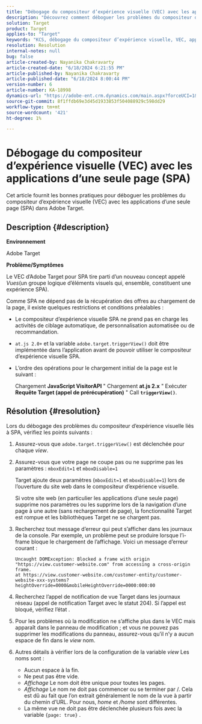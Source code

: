 ```yaml
---
title: "Débogage du compositeur d’expérience visuelle (VEC) avec les applications d’une seule page (SPA)"
description: "Découvrez comment déboguer les problèmes du compositeur d’expérience visuelle (VEC) avec les applications d’une seule page dans Adobe Target"
solution: Target
product: Target
applies-to: "Target"
keywords: "KCS, débogage du compositeur d’expérience visuelle, VEC, applications d’une seule page, SPA, Adobe Target"
resolution: Resolution
internal-notes: null
bug: false
article-created-by: Nayanika Chakravarty
article-created-date: "6/18/2024 6:21:55 PM"
article-published-by: Nayanika Chakravarty
article-published-date: "6/18/2024 8:00:44 PM"
version-number: 6
article-number: KA-18998
dynamics-url: "https://adobe-ent.crm.dynamics.com/main.aspx?forceUCI=1&pagetype=entityrecord&etn=knowledgearticle&id=6842d5a3-9f2d-ef11-840a-000d3a5b439f"
source-git-commit: 8f1ffdb69e3d45d1933853f504088929c598dd29
workflow-type: tm+mt
source-wordcount: '421'
ht-degree: 1%

---
```


# Débogage du compositeur d’expérience visuelle (VEC) avec les applications d’une seule page (SPA)


Cet article fournit les bonnes pratiques pour déboguer les problèmes du compositeur d’expérience visuelle (VEC) avec les applications d’une seule page (SPA) dans Adobe Target.

## Description {#description}


<b>Environnement</b>

Adobe Target

<b>Problème/Symptômes</b>

Le VEC d’Adobe Target pour SPA tire parti d’un nouveau concept appelé *Vues*(un groupe logique d’éléments visuels qui, ensemble, constituent une expérience SPA).

Comme SPA ne dépend pas de la récupération des offres au chargement de la page, il existe quelques restrictions et conditions préalables :

- Le compositeur d’expérience visuelle SPA ne prend pas en charge les activités de ciblage automatique, de personnalisation automatisée ou de recommandation.
- `at.js 2.0+` et la variable `adobe.target.triggerView()` doit être implémentée dans l’application avant de pouvoir utiliser le compositeur d’expérience visuelle SPA.
- L’ordre des opérations pour le chargement initial de la page est le suivant :



  Chargement <b>JavaScript VisitorAPI</b> &quot; Chargement <b>at.js 2.x</b> &quot; Exécuter <b>Requête Target (appel de prérécupération)</b> &quot; Call <b>`triggerView()`</b>.



## Résolution {#resolution}


Lors du débogage des problèmes du compositeur d’expérience visuelle liés à SPA, vérifiez les points suivants :

1. Assurez-vous que `adobe.target.triggerView()` est déclenchée pour chaque *view*.
2. Assurez-vous que votre page ne coupe pas ou ne supprime pas les paramètres : `mboxEdit=1` et `mboxDisable=1`



   Target ajoute deux paramètres (`mboxEdit=1` et `mboxDisable=1`) lors de l’ouverture du site web dans le compositeur d’expérience visuelle.



   Si votre site web (en particulier les applications d’une seule page) supprime nos paramètres ou les supprime lors de la navigation d’une page à une autre (sans rechargement de page), la fonctionnalité Target est rompue et les bibliothèques Target ne se chargent pas.
3. Recherchez tout message d’erreur qui peut s’afficher dans les journaux de la console. Par exemple, un problème peut se produire lorsque l’i-frame bloque le chargement de l’affichage. Voici un message d’erreur courant :


   ```
   Uncaught DOMException: Blocked a frame with origin "https://view.customer-website.com" from accessing a cross-origin frame.
   at https://view.customer-website.com/customer-entity/customer-website-xxx-systems?heightOverride=0000&mobileHeightOverride=0000:000:00
   ```


4. Recherchez l’appel de notification de vue Target dans les journaux réseau (appel de notification Target avec le statut 204). Si l’appel est bloqué, vérifiez l’état .
5. Pour les problèmes où la modification ne s’affiche plus dans le VEC mais apparaît dans le panneau de modification ; et vous ne pouvez pas supprimer les modifications du panneau, assurez-vous qu’il n’y a aucun espace de fin dans le *view* nom.
6. Autres détails à vérifier lors de la configuration de la variable *view* Les noms sont :
   - Aucun espace à la fin.
   - Ne peut pas être vide.
   - *Affichage* Le nom doit être unique pour toutes les pages.
   - *Affichage* Le nom ne doit pas commencer ou se terminer par /. Cela est dû au fait que l’on extrait généralement le nom de la vue à partir du chemin d’URL. Pour nous, *home* et */home* sont différentes.
   - La même vue ne doit pas être déclenchée plusieurs fois avec la variable `{page: true}` .

